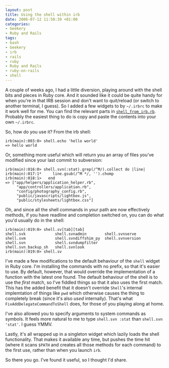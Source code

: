 ```yaml
---
layout: post
title: Using the shell within irb
date: 2006-07-12 11:50:39 +01:00
categories:
- Geekery
- Ruby and Rails
tags:
- bash
- Geekery
- irb
- rails
- ruby
- Ruby and Rails
- ruby-on-rails
- shell
---
```

A couple of weeks ago, I had a little diversion, playing around with the shell bits and pieces in Ruby core.  And it sounded like it could be quite handy for when you're in that IRB session and don't want to quit/reload (or switch to another terminal, I guess).  So I added a few widgets to by `~/.irbrc` to make it work well for me.  You can find the relevant parts in [`shell_from_irb.rb`](/dist/shell_from_irb.rb).  Probably the easiest thing to do is copy and paste the contents into your own `~/.irbrc`.

So, how do you use it?  From the irb shell:

    irb(main):003:0> shell.echo 'hello world'
    => hello world

Or, something more useful which will return you an array of files you've modified since your last commit to subversion:

    irb(main):016:0> shell.svn(:stat).grep(/^M/).collect do |line|
    irb(main):017:1*     line.gsub(/^M */, '').chomp
    irb(main):018:1>   end
    => ["app/helpers/application_helper.rb",
         "app/controllers/application.rb",
         "config/photography_config.rb",
         "public/javascripts/lightbox.js",
         "public/stylesheets/lightbox.css"]

Oh, and since all the shell commands in your path are now effectively methods, if you have readline and completion switched on, you can do what you'd usually do in the shell:

    irb(main):019:0> shell.sv[tab][tab]
    shell.svk             shell.svnadmin        shell.svnserve
    shell.svm             shell.svndiffshim_py  shell.svnversion
    shell.svn             shell.svndumpfilter
    shell.svn_backup_sh   shell.svnlook
    irb(main):019:0> shell.sv

I've made a few modifications to the default behaviour of the `shell` widget in Ruby core.  I'm installing the commands with no prefix, so that it's easier to use.  By default, however, that would override the implementation of a function with the latest one found.  The default behaviour of the shell is to use the *first* match, so I've fiddled things so that it also uses the first match.  This has the added benefit that it doesn't override `Shell`'s internal implemtation of things like `pwd` which otherwise causes the thing to completely break (since it's also *used* internally).  That's what `FixAddDelegateCommandToShell` does, for those of you playing along at home.

I've also allowed you to specify arguments to system commands as symbols.  It feels more natural to me to type `shell.svn :stat` than `shell.svn 'stat'`.  I guess YMMV.

Lastly, it's all wrapped up in a singleton widget which lazily loads the shell functionality.  That makes it available any time, but pushes the time hit (where it scans `$PATH` and creates all those methods for each command) to the first use, rather than when you launch `irb`.

So there you go.  I've found it useful, so I thought I'd share.
